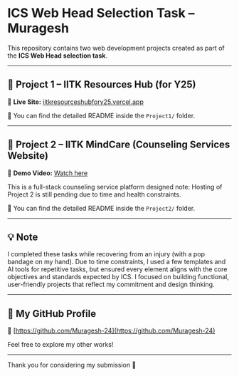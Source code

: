 # ICS Web Head Selection Task – Muragesh

This repository contains two web development projects created as part of the **ICS Web Head selection task**.

---

## 🚀 Project 1 – IITK Resources Hub (for Y25)

🔗 **Live Site:** [iitkresourceshubfory25.vercel.app](https://iitkresourceshubfory25.vercel.app)


📂 You can find the detailed README inside the `Project1/` folder.

---

## 🎯 Project 2 – IITK MindCare (Counseling Services Website)

🎥 **Demo Video:** [Watch here](https://youtu.be/kt4IS096BZg?si=7bxhBAwKrc4NSCbk)

This is a full-stack counseling service platform designed 
note: Hosting of Project 2 is still pending due to time and health constraints.

📂 You can find the detailed README inside the `Project2/` folder.

---

## 💡 Note

I completed these tasks while recovering from an injury (with a pop bandage on my hand). Due to time constraints, I used a few templates and AI tools for repetitive tasks, but ensured every element aligns with the core objectives and standards expected by ICS. I focused on building functional, user-friendly projects that reflect my commitment and design thinking.


---

## 🔗 My GitHub Profile

📌 [https://github.com/Muragesh-24](https://github.com/Muragesh-24)

Feel free to explore my other works!

---

Thank you for considering my submission 🙌
